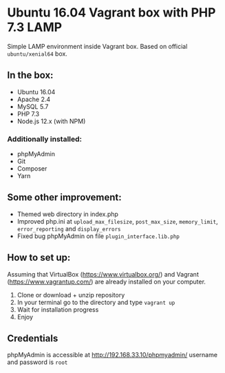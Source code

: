 # Ubuntu 16.04 Vagrant box with PHP 7.3 LAMP

Simple LAMP environment inside Vagrant box. Based on official `ubuntu/xenial64` box.

## In the box:

- Ubuntu 16.04
- Apache 2.4
- MySQL 5.7
- PHP 7.3
- Node.js 12.x (with NPM)

### Additionally installed:

- phpMyAdmin
- Git
- Composer
- Yarn

## Some other improvement:

- Themed web directory in index.php
- Improved php.ini at `upload_max_filesize`, `post_max_size`, `memory_limit`, `error_reporting` and `display_errors`
- Fixed bug phpMyAdmin on file `plugin_interface.lib.php`


## How to set up:

Assuming that VirtualBox (https://www.virtualbox.org/) and Vagrant (https://www.vagrantup.com/) are already installed on your computer.

1. Clone or download + unzip repository 
2. In your terminal go to the directory and type `vagrant up`
3. Wait for installation progress
4. Enjoy

## Credentials

phpMyAdmin is accessible at http://192.168.33.10/phpmyadmin/ username and password is `root`